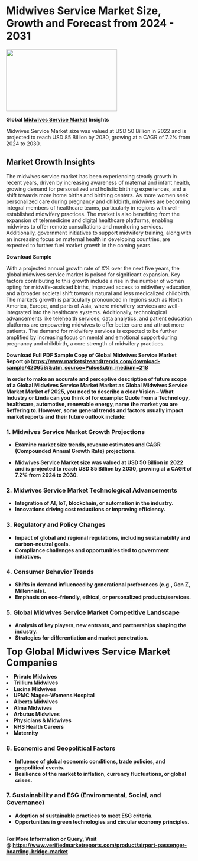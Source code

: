 <H1>Midwives Service Market Size, Growth and Forecast from 2024 - 2031</H1><img class="aligncenter size-medium wp-image-584254" src="https://thirdeyenews.in/wp-content/uploads/2024/09/Global-Market-Research-300x168.jpeg" alt="" width="300" height="168" /><p><strong>Global&nbsp;<a href="https://www.marketsizeandtrends.com/download-sample/420658/&amp;utm_source=Pulse&amp;utm_medium=218">Midwives Service Market</a> Insights</strong></p><p>Midwives Service Market size was valued at USD 50 Billion in 2022 and is projected to reach USD 85 Billion by 2030, growing at a CAGR of 7.2% from 2024 to 2030.</p><p><h2>Market Growth Insights</h2> <p>The midwives service market has been experiencing steady growth in recent years, driven by increasing awareness of maternal and infant health, growing demand for personalized and holistic birthing experiences, and a shift towards more home births and birthing centers. As more women seek personalized care during pregnancy and childbirth, midwives are becoming integral members of healthcare teams, particularly in regions with well-established midwifery practices. The market is also benefiting from the expansion of telemedicine and digital healthcare platforms, enabling midwives to offer remote consultations and monitoring services. Additionally, government initiatives to support midwifery training, along with an increasing focus on maternal health in developing countries, are expected to further fuel market growth in the coming years.</p> <p><strong>Download Sample</strong></p> <p>With a projected annual growth rate of X% over the next five years, the global midwives service market is poised for significant expansion. Key factors contributing to this growth include a rise in the number of women opting for midwife-assisted births, improved access to midwifery education, and a broader societal shift towards natural and less medicalized childbirth. The market’s growth is particularly pronounced in regions such as North America, Europe, and parts of Asia, where midwifery services are well-integrated into the healthcare systems. Additionally, technological advancements like telehealth services, data analytics, and patient education platforms are empowering midwives to offer better care and attract more patients. The demand for midwifery services is expected to be further amplified by increasing focus on mental and emotional support during pregnancy and childbirth, a core strength of midwifery practices.</p> <p><strong></p><p><span class=""><strong>Download Full PDF Sample Copy of Global Midwives Service Market Report</strong> @ <a href="https://www.marketsizeandtrends.com/download-sample/420658/&amp;utm_source=Pulse&amp;utm_medium=218" target="_blank">https://www.marketsizeandtrends.com/download-sample/420658/&amp;utm_source=Pulse&amp;utm_medium=218</a></span></p><p>In order to make an accurate and perceptive description of future scope of a Global&nbsp;Midwives Service Market Market as Global&nbsp;Midwives Service Market Market of 2025, you need to describe a clear Vision &ndash; What Industry or Linda can you think of for example: Quote from a Technology, healthcare, automotive, renewable energy, name the market you are Reffering to. However, some general trends and factors usually impact market reports and their future outlook include:</p><h3>1.&nbsp;<strong>Midwives Service Market Growth Projections</strong></h3><ul><li>Examine market size trends, revenue estimates and CAGR (Compounded Annual Growth Rate) projections.</li><li><p>Midwives Service Market size was valued at USD 50 Billion in 2022 and is projected to reach USD 85 Billion by 2030, growing at a CAGR of 7.2% from 2024 to 2030.</p></li></ul><h3>2.&nbsp;<strong>Midwives Service Market Technological Advancements</strong></h3><ul><li>Integration of AI, IoT, blockchain, or automation in the industry.</li><li>Innovations driving cost reductions or improving efficiency.</li></ul><h3>3.&nbsp;<strong>Regulatory and Policy Changes</strong></h3><ul><li>Impact of global and regional regulations, including sustainability and carbon-neutral goals.</li><li>Compliance challenges and opportunities tied to government initiatives.</li></ul><h3>4.&nbsp;<strong>Consumer Behavior Trends</strong></h3><ul><li>Shifts in demand influenced by generational preferences (e.g., Gen Z, Millennials).</li><li>Emphasis on eco-friendly, ethical, or personalized products/services.</li></ul><h3>5.&nbsp;<strong>Global Midwives Service Market Competitive Landscape</strong></h3><ul><li>Analysis of key players, new entrants, and partnerships shaping the industry.</li><li>Strategies for differentiation and market penetration.</li></ul><p data-pm-slice="1 1 []"><span style="color: inherit; font-family: inherit; font-size: 25px;">Top Global Midwives Service Market Companies</span></p><div class="" data-test-id=""><p><li>Private Midwives</li><li> Trillium Midwives</li><li> Lucina Midwives</li><li> UPMC Magee-Womens Hospital</li><li> Alberta Midwives</li><li> Alma Midwives</li><li> Arbutus Midwives</li><li> Physicians & Midwives</li><li> NHS Health Careers</li><li> Maternity</li></p></div><h3>6.&nbsp;<strong>Economic and Geopolitical Factors</strong></h3><ul><li>Influence of global economic conditions, trade policies, and geopolitical events.</li><li>Resilience of the market to inflation, currency fluctuations, or global crises.</li></ul><h3>7.&nbsp;<strong>Sustainability and ESG (Environmental, Social, and Governance)</strong></h3><ul><li>Adoption of sustainable practices to meet ESG criteria.</li><li>Opportunities in green technologies and circular economy principles.</li></ul><h2><strong style="font-size: 14px;">For More Information or Query, Visit @&nbsp;</strong><a style="background-color: #ffffff; font-size: 14px;" href="https://www.marketsizeandtrends.com/report/midwives-service-market/" target="_blank">https://www.verifiedmarketreports.com/product/airport-passenger-boarding-bridge-market</a></h2>
